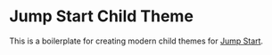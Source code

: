 # Jump Start Child Theme

This is a boilerplate for creating modern child themes for [Jump Start](https://wpjumpstart.com).
